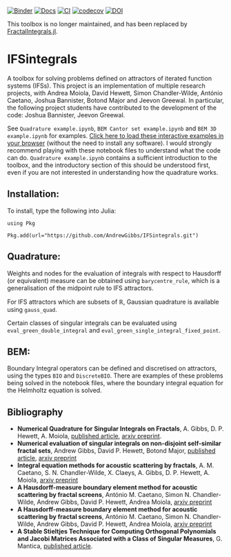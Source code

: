 [![Binder](https://mybinder.org/badge_logo.svg)](https://mybinder.org/v2/gh/AndrewGibbs/IFSintegrals/HEAD)
[![Docs](https://img.shields.io/badge/docs-dev-blue.svg)](https://andrewgibbs.github.io/IFSintegrals/dev/)
[![CI](https://github.com/AndrewGibbs/IFSintegrals/actions/workflows/CI.yml/badge.svg)](https://github.com/AndrewGibbs/IFSintegrals/actions/workflows/CI.yml)
[![codecov](https://codecov.io/gh/AndrewGibbs/IFSintegrals/branch/master/graph/badge.svg?token=H4ZHZU4TMH)](https://codecov.io/gh/AndrewGibbs/IFSintegrals)
[![DOI](https://zenodo.org/badge/397262754.svg)](https://zenodo.org/doi/10.5281/zenodo.13642679)

This toolbox is no longer maintained, and has been replaced by [FractalIntegrals.jl](https://github.com/AndrewGibbs/FractalIntegrals.jl).

# IFSintegrals

A toolbox for solving problems defined on attractors of iterated function systems (IFSs). This project is an implementation of multiple research projects, with Andrea Moiola, David Hewett, Simon Chandler-Wilde, António Caetano, Joshua Bannister, Botond Major and Jeevon Greewal. In particular, the following project students have contributed to the development of the code: Joshua Bannister, Jeevon Greewal.

See `Quadrature example.ipynb`, `BEM Cantor set example.ipynb` and `BEM 3D example.ipynb` for examples.
[Click here to load these interactive examples in your browser](https://mybinder.org/v2/gh/AndrewGibbs/IFSintegrals/HEAD) (without the need to install any software). I would strongly recommend playing with these notebook files to understand what the code can do. `Quadrature example.ipynb` contains a sufficient introduction to the toolbox, and the introductory section of this should be understood first, even if you are not interested in understanding how the quadrature works.

## Installation:
To install, type the following into Julia:

`using Pkg`

`Pkg.add(url="https://github.com/AndrewGibbs/IFSintegrals.git")`

## Quadrature:
Weights and nodes for the evaluation of integrals with respect to Hausdorff (or equivalent) measure can be obtained using `barycentre_rule`, which is a generalisation of the midpoint rule to IFS attractors.

For IFS attractors which are subsets of $\mathbb{R}$, Gaussian quadrature is available using `gauss_quad`.

Certain classes of singular integrals can be evaluated using `eval_green_double_integral` and `eval_green_single_integral_fixed_point`.


## BEM:
Boundary Integral operators can be defined and discretised on attractors, using the types `BIO` and `DiscreteBIO`.
There are examples of these problems being solved in the notebook files, where the boundary integral equation for the Helmholtz equation is solved.

## Bibliography
* **Numerical Quadrature for Singular Integrals on Fractals**, A. Gibbs, D. P. Hewett, A. Moiola, [published article](https://link.springer.com/article/10.1007/s11075-022-01378-9), [arxiv preprint](http://arxiv.org/abs/2112.11793).
* **Numerical evaluation of singular integrals on non-disjoint self-similar fractal sets**, Andrew Gibbs, David P. Hewett, Botond Major, [published article](https://link.springer.com/content/pdf/10.1007/s11075-023-01705-8.pdf), [arxiv preprint](https://arxiv.org/abs/2303.13141)
* **Integral equation methods for acoustic scattering by fractals**, A. M. Caetano, S. N. Chandler-Wilde, X. Claeys, A. Gibbs, D. P. Hewett, A. Moiola, [arxiv preprint](https://arxiv.org/abs/2309.02184)
* **A Hausdorff-measure boundary element method for acoustic scattering by fractal screens**, António M. Caetano, Simon N. Chandler-Wilde, Andrew Gibbs, David P. Hewett, Andrea Moiola, [arxiv preprint](https://arxiv.org/abs/2212.06594)
* **A Hausdorff-measure boundary element method for acoustic scattering by fractal screens**, António M. Caetano, Simon N. Chandler-Wilde, Andrew Gibbs, David P. Hewett, Andrea Moiola, [arxiv preprint](https://arxiv.org/abs/2212.06594)
* **A Stable Stieltjes Technique for Computing Orthogonal Polynomials and Jacobi Matrices Associated with a
Class of Singular Measures**, G. Mantica, [published article](https://link.springer.com/article/10.1007/BF02437506).

